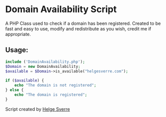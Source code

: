 Domain Availability Script
===================

A PHP Class used to check if a domain has been registered.
Created to be fast and easy to use, modify and redistribute as you wish, credit me if appropriate.


## Usage:

```php
include ('DomainAvailability.php');  
$Domain = new DomainAvailability;  
$available = $Domain->is_available("helgesverre.com");
 
if ($available) {
    echo "The domain is not registered";
} else {
    echo "The domain is registered";
}
```



Script created by [Helge Sverre](https://helgesverre.com)
